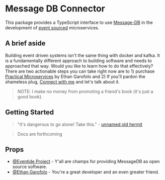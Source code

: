 # Message DB Connector

This package provides a TypeScript interface to use [Message-DB](http://docs.eventide-project.org/user-guide/message-db/) in the development of [event sourced](https://www.youtube.com/watch?v=JHGkaShoyNs&ab_channel=CodeontheBeach) microservices.



## A brief aside

Building event driven systems isn't the same thing with docker and kafka.
It is a fundamentally different approach to building software and needs to approached that way.
Would you like to learn how to do that effectively?
There are two actionable steps you can take right now are to 1) purchase [Practical Microservices](https://practicalmicroservices.com/) by Ethan Garofolo and 2) If you'll pardon the shameless plug, [Connect with me](https://www.linkedin.com/in/stetsonp/) and let's talk about it.

> NOTE: I make no money from promoting a friend's book (it's just a good book).

## Getting Started

> "It's dangerous to go alone! Take this." - [unnamed old hermit](https://en.wikipedia.org/wiki/It%27s_dangerous_to_go_alone!)

> Docs are forthcoming

## Props

* [@Eventide Project](https://github.com/eventide-project) - Y'all are champs for providing MessageDB as open source software.
* [@Ethan Garofolo](https://github.com/juanpaco) - You're a great developer and an even greater friend.
